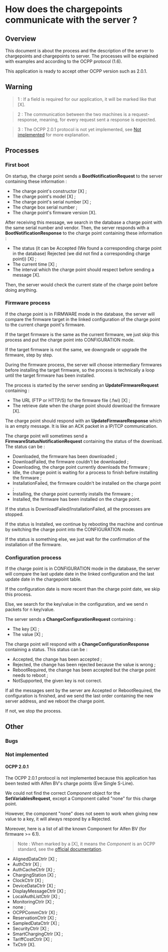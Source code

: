 # How does the chargepoints communicate with the server ?

## Overview

This document is about the process and the description of the server to chargepoints and chargepoints to server.
The processes will be explained with examples and according to the OCPP protocol (1.6).

This application is ready to accept other OCPP version such as 2.0.1.

## Warning

> 1 : If a field is required for our application, it will be marked like that [X].

> 2 : The communication between the two machines is a request-response, meaning, for every request sent a response 
> is expected.

> 3 : The OCPP 2.0.1 protocol is not yet implemented, see [Not implemented](#ocpp-201) for more explanation.

## Processes

### First boot

On startup, the charge point sends a **BootNotificationRequest** to the server containing these information :
- The charge point's constructor         [X] ;
- The charge point's model                 [X] ;
- The charge point's serial number     [X] ;
- The charge box serial number               ;
- The charge point's firmware version [X].

After receiving this message, we search in the database a charge point with the same serial number and vendor.
Then, the server responds with a **BootNotificationResponse** to the charge point containing these information :
- The status (it can be Accepted (We found a corresponding charge point in the database)
Rejected (we did not find a corresponding charge point)) [X] ;
- The current time [X] ;
- The interval which the charge point should respect before sending a message [X].

Then, the server would check the current state of the charge point before doing anything.

### Firmware process

If the charge point is in FIRMWARE mode in the database, the server will compare the firmware target 
in the linked configuration of the charge point to the current charge point's firmware.

If the target firmware is the same as the current firmware, 
we just skip this process and put the charge point into CONFIGURATION mode.

If the target firmware is not the same, we downgrade or upgrade the firmware, step by step.

During the firmware process, the server will choose intermediary firmwares before installing the target firmware,
so the process is technically a loop until the target firmware has been installed.

The process is started by the server sending an **UpdateFirmwareRequest** containing :
- The URL (FTP or HTTP/S) for the firmware file (.fwi) [X] ;
- The retrieve date when the charge point should download the firmware [X].

The charge point should respond with an **UpdateFirmwareResponse** which is an empty message.
It is like an ACK packet in a IP/TCP communication.

The charge point will sometimes send a **FirmwareStatusNotificationRequest** containing the status of the download.
The status can be :
- Downloaded, the firmware has been downloaded ;
- DownloadFailed, the firmware couldn't be downloaded ;
- Downloading, the charge point currently downloads the firmware ;
- Idle, the charge point is waiting for a process to finish before installing the firmware ;
- InstallationFailed, the firmware couldn't be installed on the charge point ;
- Installing, the charge point currently installs the firmware ;
- Installed, the firmware has been installed on the charge point.

If the status is DownloadFailed/InstallationFailed, all the processes are stopped.

If the status is Installed, we continue by rebooting the machine and continue by switching the charge point into
the CONFIGURATION mode.

If the status is something else, we just wait for the confirmation of the installation of the firmware.

### Configuration process

If the charge point is in CONFIGURATION mode in the database, the server will compare the last update date in 
the linked configuration and the last update date in the chargepoint table.

If the configuration date is more recent than the charge point date, we skip this process.

Else, we search for the key/value in the configuration, and we send n packets for n key/value.

The server sends a **ChangeConfigurationRequest** containing :
- The key [X] ;
- The value [X] ;

The charge point will respond with a **ChangeConfigurationResponse** containing a status.
This status can be :
- Accepted, the change has been accepted ;
- Rejected, the change has been rejected because the value is wrong ;
- RebootRequired, the change has been accepted but the charge point needs to reboot ;
- NotSupported, the given key is not correct.

If all the messages sent by the server are Accepted or RebootRequired, the configuration is finished,
and we send the last order containing the new server address, and we reboot the charge point.

If not, we stop the process.

## Other

### Bugs

### Not implemented

#### OCPP 2.0.1

The OCPP 2.0.1 protocol is not implemented because this application has been tested with Alfen BV's charge points
(Eve Single S-Line). 

We could not find the correct *Component* object for the **SetVariablesRequest**, except a Component called "none"
for this charge point.

However, the component "none" does not seem to work when giving new value to a key, it will always respond by
a Rejected.

Moreover, here is a list of all the known Component for Alfen BV (for firmware >= 6.1).

> Note : When marked by a [X], it means the *Component* is an OCPP standard, see the 
> [official documentation](https://openchargealliance.org/protocols/open-charge-point-protocol/#OCPP2.0.1).

- AlignedDataCtrlr [X] ;
- AuthCtrlr [X] ;
- AuthCacheCtrlr [X] ;
- ChargingStation [X] ;
- ClockCtrlr [X] ;
- DeviceDataCtrlr [X] ;
- DisplayMessageCtrlr [X] ;
- LocalAuthListCtrlr [X] ;
- MonitoringCtrlr [X] ;
- none ;
- OCPPCommCtrlr [X] ;
- ReservationCtrlr [X] ;
- SampledDataCtrlr [X] ;
- SecurityCtrlr [X] ;
- SmartChargingCtrlr [X] ;
- TariffCostCtrlr [X] ;
- TxCtrlr [X].




